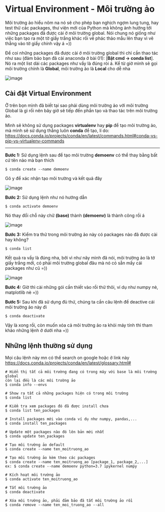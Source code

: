 # Virtual Environment - Môi trường ảo

Môi trường ảo hiểu nôm na nó sẽ cho phép bạn nghịch ngợm lung tung, hay test thử các packages, thư viện mới của Python mà không ảnh hưởng tới những packages đã được cài ở môi trường global. Nói chung nó giống như việc bạn tạo ra một tờ giấy trắng khác rồi vẽ phác thảo mẫu lên thay vì vẽ thẳng vào tờ giấy chính vậy á =)) 

Để coi những packages đã được cài ở môi trường global thì chỉ cần thao tác như sau (đảm bảo bạn đã cài anaconda ở bài 01): [**Bật cmd -> conda list**]. Nó ra một list dài các packages như vầy là đúng ròi á. Kể từ giờ mình sẽ gọi môi trường chính là **Global**, môi trường ảo là **Local** cho dễ nha

![image](https://user-images.githubusercontent.com/43443323/88449554-06914a00-ce72-11ea-992c-f3abc7dd4416.png)

## Cài đặt Virtual Environment

Ở trên bọn mình đã biết tại sao phải dùng môi trường ảo với môi trường Global là gì rồi nên bây giờ sẽ tiếp đến phần tạo và thao tác trên môi trường ảo.  

Mình sẽ không sử dụng packages **virtualenv** hay **pip** để tạo môi trường ảo, mà mình sẽ sử dụng thẳng luôn **conda** để tạo, lí do: <https://docs.conda.io/projects/conda/en/latest/commands.html#conda-vs-pip-vs-virtualenv-commands>

___

**Bước 1:** Sử dụng lệnh sau để tạo môi trường **demoenv** có thể thay bằng bất cứ tên nào mà bạn thích

```
$ conda create --name demoenv
```
Gõ y để xác nhận tạo môi trường và kết quả đây

![image](https://user-images.githubusercontent.com/43443323/88449820-4e18d580-ce74-11ea-9432-67fff80c5a61.png)


**Bước 2:** Sử dụng lệnh như nó hướng dẫn

```
$ conda activate demoenv
```
Nó thay đổi chỗ này chữ **(base)** thành **(demoenv)** là thành công rồi á  

![image](https://user-images.githubusercontent.com/43443323/88449881-d26b5880-ce74-11ea-93f1-db305a6c6377.png)

**Bước 3:** Kiểm tra thử trong môi trường ảo này có packages nào đã được cài hay không?

```
$ conda list
```

Kết quả ra vầy là đúng nha, bởi vì như nãy mình đã nói, môi trường ảo là tờ giấy trắng mới, có phải môi trường global đâu mà nó có sẵn mấy cái packages như cũ =))  

![image](https://user-images.githubusercontent.com/43443323/88449941-3b52d080-ce75-11ea-9172-cfb7ed138b3c.png)

**Bước 4:** Giờ thì cài những gói cần thiết vào rồi thử thôi, ví dụ như numpy nè, matplotlib nè =))

**Bước 5:** Sau khi đã sử dụng đủ thứ, chúng ta cần câu lệnh để deactive cái môi trường ảo này đi  
```
$ conda deactivate
```
Vậy là xong rồi, còn muốn xóa cả môi trường ảo ra khỏi máy tính thì tham khảo những lệnh ở dưới nha =))

## Những lệnh thường sử dụng

Mọi câu lệnh này mn có thể search on google hoặc ở link này <https://docs.conda.io/projects/conda/en/latest/glossary.html#>

```
# Hiển thị tất cả môi trường đang có trong máy với base là môi trường global
còn lại đều là các môi trường ảo
$ conda info --envs 

# Show ra tất cả những packages hiện có trong môi trường
$ conda list

# Kiểm tra xem packages đó đã được install chưa
$ conda list ten_packages

# Install packages mới vào conda ví dụ như numpy, pandas,...
$ conda install ten_packages

# Update một packages nào đó lên bản mới nhất
$ conda update ten_packages
```

```
# Tạo môi trường ảo default
$ conda create --name ten_moitruong_ao

# Tạo môi trường ảo kèm theo các packages
$ conda create --name ten_moitruong_ao [package_1, package_2,...]  
ex: $ conda create --name demoenv python=3.7 ipykernel numpy

# Kích hoạt môi trường ảo
$ conda activate ten_moitruong_ao

# Tắt môi trường ảo
$ conda deactivate

# Xóa môi trường ảo, phải đảm bảo đã tắt môi trường ảo rồi
$ conda remove --name ten_moi_truong_ao --all
```
